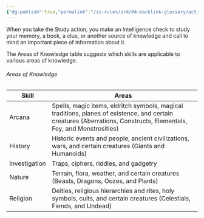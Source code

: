 ```yaml
---
{"dg-publish":true,"permalink":"/zz-rules/srd/04-backlink-glossary/actions/study/","tags":["action"]}
---
```


When you take the Study action, you make an Intelligence check to study your memory, a book, a clue, or another source of knowledge and call to mind an important piece of information about it.

The Areas of Knowledge table suggests which skills are applicable to various areas of knowledge.
###### Areas of Knowledge
| Skill         | Areas                                                                                                                                                               |
| ------------- | ------------------------------------------------------------------------------------------------------------------------------------------------------------------- |
| Arcana        | Spells, magic items, eldritch symbols, magical traditions, planes of existence, and certain creatures (Aberrations, Constructs, Elementals, Fey, and Monstrosities) |
| History       | Historic events and people, ancient civilizations, wars, and certain creatures (Giants and Humanoids)                                                               |
| Investigation | Traps, ciphers, riddles, and gadgetry                                                                                                                               |
| Nature        | Terrain, flora, weather, and certain creatures (Beasts, Dragons, Oozes, and Plants)                                                                                 |
| Religion      | Deities, religious hierarchies and rites, holy symbols, cults, and certain creatures (Celestials, Fiends, and Undead)                                               |